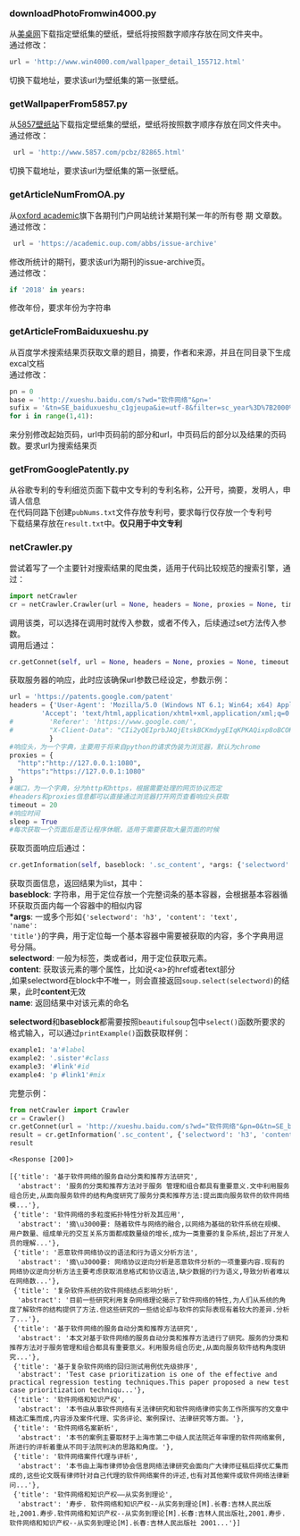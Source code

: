 
### downloadPhotoFromwin4000.py

从<a href = "http://www.win4000.com/">美桌网</a>下载指定壁纸集的壁纸，壁纸将按照数字顺序存放在同文件夹中。<br />
通过修改：


```python
url = 'http://www.win4000.com/wallpaper_detail_155712.html'
```

切换下载地址，要求该url为壁纸集的第一张壁纸。

### getWallpaperFrom5857.py

从<a href = "http://www.5857.com/">5857壁纸站</a>下载指定壁纸集的壁纸，壁纸将按照数字顺序存放在同文件夹中。<br />
通过修改：


```python
 url = 'http://www.5857.com/pcbz/82865.html'
```

切换下载地址，要求该url为壁纸集的第一张壁纸。

### getArticleNumFromOA.py

从<a href = "https://academic.oup.com/journals">oxford academic</a>旗下各期刊门户网站统计某期刊某一年的所有卷 期 文章数。<br />
通过修改：


```python
 url = 'https://academic.oup.com/abbs/issue-archive'
```

修改所统计的期刊，要求该url为期刊的issue-archive页。<br />
通过修改：


```python
if '2018' in years:
```

修改年份，要求年份为字符串

### getArticleFromBaiduxueshu.py

从百度学术搜索结果页获取文章的题目，摘要，作者和来源，并且在同目录下生成excal文档<br />
通过修改：


```python
pn = 0
base = 'http://xueshu.baidu.com/s?wd="软件网络"&pn='
sufix = '&tn=SE_baiduxueshu_c1gjeupa&ie=utf-8&filter=sc_year%3D%7B2000%2C2019%7D&sc_f_para=sc_tasktype%3D%7BfirstAdvancedSearch%7D&sc_hit=1'
for i in range(1,41):
```

来分别修改起始页码，url中页码前的部分和url，中页码后的部分以及结果的页码数。要求url为搜索结果页

### getFromGooglePatently.py

从谷歌专利的专利细览页面下载中文专利的专利名称，公开号，摘要，发明人，申请人信息<br />
在代码同路下创建<code>pubNums.txt</code>文件存放专利号，要求每行仅存放一个专利号<br />
下载结果存放在<code>result.txt</code>中。<b>仅只用于中文专利</b>

### netCrawler.py

尝试着写了一个主要针对搜索结果的爬虫类，适用于代码比较规范的搜索引擎，通过：


```python
import netCrawler
cr = netCrawler.Crawler(url = None, headers = None, proxies = None, timeout = None)
```

调用该类，可以选择在调用时就传入参数，或者不传入，后续通过set方法传入参数。<br />
调用后通过：


```python
cr.getConnet(self, url = None, headers = None, proxies = None, timeout = None, sleep = False)
```

获取服务器的响应，此时应该确保url参数已经设定，参数示例：


```python
url = 'https://patents.google.com/patent'
headers = {'User-Agent': 'Mozilla/5.0 (Windows NT 6.1; Win64; x64) AppleWebKit/537.36 (KHTML, like Gecko) Chrome/73.0.3683.103 Safari/537.36',
        'Accept': 'text/html,application/xhtml+xml,application/xml;q=0.9,image/webp,image/apng,*/*;q=0.8,application/signed-exchange;v=b3',
#         'Referer': 'https://www.google.com/',
#         "X-Client-Data": "CIi2yQEIprbJAQjEtskBCKmdygEIqKPKAQixp8oBCOKoygEI8KnKAQi5rMoB"
          }
#响应头，为一个字典，主要用于将来自python的请求伪装为浏览器，默认为chrome
proxies = {
  "http":"http://127.0.0.1:1080",
  "https":"https://127.0.0.1:1080"
}
#端口，为一个字典，分为http和https，根据需要处理的网页协议而定
#headers和proxies信息都可以直接通过浏览器打开网页查看响应头获取
timeout = 20
#响应时间
sleep = True
#每次获取一个页面后是否让程序休眠，适用于需要获取大量页面的时候
```

获取页面响应后通过：


```python
cr.getInformation(self, baseblock: '.sc_content', *args: {'selectword': 'h3', 'content': 'text', 'name': 'title'},)
```

获取页面信息，返回结果为list，其中：<br />
<b>baseblock</b>: 字符串，用于定位存放一个完整词条的基本容器，会根据基本容器循环获取页面内每一个容器中的相似内容<br />
<b>&#42;args</b>: 一或多个形如<code>{'selectword': 'h3', 'content': 'text', 'name': 'title'}</code>的字典，用于定位每一个基本容器中需要被获取的内容，多个字典用逗号分隔。<br />
<b>selectword</b>: 一般为标签，类或者id，用于定位获取元素。<br />
<b>content</b>: 获取该元素的哪个属性，比如说&lt;a&gt;的href或者text部分<br />,如果selectword在block中不唯一，则会直接返回<code>soup.select(selectword)</code>的结果，此时<b>content</b>无效<br />
<b>name</b>: 返回结果中对该元素的命名

<b>selectword</b>和<b>baseblock</b>都需要按照<code>beautifulsoup</code>包中<code>select()</code>函数所要求的格式输入，可以通过<code>printExample()</code>函数获取样例：


```python
example1: 'a'#label
example2: '.sister'#class
example3: '#link'#id
example4: 'p #link1'#mix
```

完整示例：


```python
from netCrawler import Crawler
cr = Crawler()
cr.getConnet(url = 'http://xueshu.baidu.com/s?wd="软件网络"&pn=0&tn=SE_baiduxueshu_c1gjeupa&ie=utf-8&filter=sc_year%3D%7B2000%2C2019%7D&sc_f_para=sc_tasktype%3D%7BfirstAdvancedSearch%7D&sc_hit=1')
result = cr.getInformation('.sc_content', {'selectword': 'h3', 'content': 'text', 'name': 'title'}, {'selectword': '.c_abstract', 'content': 'text', 'name': 'abstract'})
result
```

    <Response [200]>
    
    [{'title': '基于软件网络的服务自动分类和推荐方法研究',
      'abstract': '服务的分类和推荐方法对于服务 管理和组合都具有重要意义.文中利用服务组合历史,从面向服务软件的结构角度研究了服务分类和推荐方法:提出面向服务软件的软件网络模...'},
     {'title': '软件网络的多粒度拓扑特性分析及其应用',
      'abstract': '摘\u3000要: 随着软件与网络的融合,以网络为基础的软件系统在规模、用户数量、组成单元的交互关系方面都成数量级的增长,成为一类重要的复杂系统,超出了开发人员的理解...'},
     {'title': '恶意软件网络协议的语法和行为语义分析方法',
      'abstract': '摘\u3000要: 网络协议逆向分析是恶意软件分析的一项重要内容.现有的网络协议逆向分析方法主要考虑获取消息格式和协议语法,缺少数据的行为语义,导致分析者难以在网络数...'},
     {'title': '复杂软件系统的软件网络结点影响分析',
      'abstract': '目前一些研究利用复杂网络理论揭示了软件网络的特性,为人们从系统的角度了解软件的结构提供了方法.但这些研究的一些结论却与软件的实际表现有着较大的差异.分析了...'},
     {'title': '基于软件网络的服务自动分类和推荐方法研究',
      'abstract': '本文对基于软件网络的服务自动分类和推荐方法进行了研究。服务的分类和推荐方法对于服务管理和组合都具有重要意义。利用服务组合历史,从面向服务软件结构角度研究...'},
     {'title': '基于复杂软件网络的回归测试用例优先级排序',
      'abstract': 'Test case prioritization is one of the effective and practical regression testing techniques.This paper proposed a new test case prioritization techniqu...'},
     {'title': '软件网络和知识产权',
      'abstract': '本书由从事软件网络有关法律研究和软件网络律师实务工作所撰写的文章中精选汇集而成,内容涉及案件代理、实务评论、案例探讨、法律研究等方面。'},
     {'title': '软件网络名案新析',
      'abstract': '本书的案例主要取材于上海市第二中级人民法院近年审理的软件网络案例,所进行的评析着重从不同于法院判决的思路和角度。'},
     {'title': '软件网络案件代理与评析',
      'abstract': '本书由上海市律师协会信息网络法律研究会面向广大律师征稿后择优汇集而成的,这些论文既有律师针对自己代理的软件网络案件的评述,也有对其他案件或软件网络法律新问...'},
     {'title': '软件网络和知识产权——从实务到理论',
      'abstract': '寿步. 软件网络和知识产权--从实务到理论[M].长春:吉林人民出版社,2001.寿步.软件网络和知识产权--从实务到理论[M].长春:吉林人民出版社,2001.寿步. 软件网络和知识产权--从实务到理论[M].长春:吉林人民出版社 2001...'}]




```python

```
